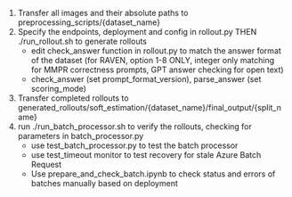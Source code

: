 1. Transfer all images and their absolute paths to preprocessing_scripts/{dataset_name}
2. Specify the endpoints, deployment and config in rollout.py THEN ./run_rollout.sh to generate rollouts
    - edit check_answer function in rollout.py to match the answer format of the dataset (for RAVEN, option 1-8 ONLY, integer only matching for MMPR correctness prompts, GPT answer checking for open text)
    - check_answer (set prompt_format_version), parse_answer (set scoring_mode)
3. Transfer completed rollouts to generated_rollouts/soft_estimation/{dataset_name}/final_output/{split_name}
4. run ./run_batch_processor.sh to verify the rollouts, checking for parameters in batch_processor.py
    - use test_batch_processor.py to test the batch processor
    - use test_timeout monitor to test recovery for stale Azure Batch Request
    - Use prepare_and_check_batch.ipynb to check status and errors of batches manually based on deployment
